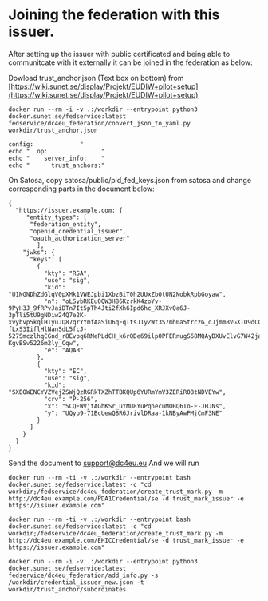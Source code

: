 # Joining the federation with this issuer.
After setting up the issuer with public certificated and being able to communitcate with it externally it can be joined in the federation as below:

Dowload trust_anchor.json (Text box on bottom) from [https://wiki.sunet.se/display/Projekt/EUDIW+pilot+setup](https://wiki.sunet.se/display/Projekt/EUDIW+pilot+setup)

```docker run --rm -i -v .:/workdir --entrypoint python3 docker.sunet.se/fedservice:latest fedservice/dc4eu_federation/convert_json_to_yaml.py workdir/trust_anchor.json ```

    config:             "
    echo "  op:               " 
    echo "    server_info:    "
    echo "      trust_anchors:"

On Satosa, copy satosa/public/pid_fed_keys.json from satosa and change corresponding parts in the document below:
    
    {
      "https://issuer.example.com: {
         "entity_types": [
          "federation_entity",
          "openid_credential_issuer",
          "oauth_authorization_server"
            ],
        "jwks": {
          "keys": [
            {
              "kty": "RSA",
              "use": "sig",
              "kid": "U1NGNDhZdGlqV0pXMk1VWEJpbi1XbzBiT0h2UUxZb0tUN2NobkRpbGoyaw",
              "n": "oLSybRKEuOQW3H86KzrkK4zoYv-9PyH3J_9fRPvJaiDTn7It5pTh4Jti2fXh6Ipd6hc_XRJXvQa6J-3pTli5tU9gNDiw24Q7e2K-xvybvp5kqlHIyuJQ87qrYYmfAaSiU6qFqItsJ1yZWt3S7mh0a5trczG_dJjmm8VGXTO9dCC7ou1RdWKA8qhVz_wJy12QdtPS1YVZrAe-fLxS3IiflHlNanSdL5fcJ-527SmczlhqCGnd_r8Evpq6RMePLdCH_k6rQDe69ilp0PFERnugS68MQAyDXUvElvG7W42ja0p1rBhiG1e3utjK5eZXBoodRe3-KgvBSv5226m2ly_Cqw",
              "e": "AQAB"
            },
            {
              "kty": "EC",
              "use": "sig",
              "kid": "SXBOWENCYVZVejZSWjQzRGRkTXZhTTBKQUp6YURmYmV3ZERiR08tNDVEYw",
              "crv": "P-256",
              "x": "SCQEWVjtAGhKSr_uYMU8YuPqhecuMOBQ6To-F-JHJNs",
              "y": "UQyp9-71BcUewQ8R6JrivlDRaa-1kNByAwPMjCmF3NE"
            }
          ]
        }
      }
    }

Send the document to support@dc4eu.eu
And we will run 

```docker run --rm -ti -v .:/workdir --entrypoint bash docker.sunet.se/fedservice:latest -c "cd workdir;/fedservice/dc4eu_federation/create_trust_mark.py -m http://dc4eu.example.com/PDA1Credential/se -d trust_mark_issuer -e https://issuer.example.com"```

```docker run --rm -ti -v .:/workdir --entrypoint bash docker.sunet.se/fedservice:latest -c "cd workdir;/fedservice/dc4eu_federation/create_trust_mark.py -m http://dc4eu.example.com/EHICCredential/se -d trust_mark_issuer -e https://issuer.example.com"```

```docker run --rm -i -v .:/workdir --entrypoint python3 docker.sunet.se/fedservice:latest fedservice/dc4eu_federation/add_info.py -s /workdir/credential_issuer_new.json -t workdir/trust_anchor/subordinates```
